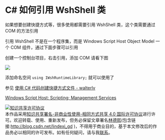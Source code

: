 
# C# 如何引用 WshShell 类

如果想要创建快捷方式等，很多使用都需要引用 WshShell 类，这个类需要通过 COM 的方法引用

<!--more-->



引用 WshShell 不是在一个程序集，而是 Windows Script Host Object Model 一个 COM 组件，通过下面步骤可以引用

创建一个控制台项目，右击引用，添加 COM 请看下图

<!-- ![](image/C# 如何引用 WshShell 类/C# 如何引用 WshShell 类0.png) -->

![](http://image.acmx.xyz/lindexi%2F2019319102415818)

添加命名空间 `using IWshRuntimeLibrary;` 就可以使用了

参见 [使用 C# 代码创建快捷方式文件 - walterlv](https://blog.walterlv.com/post/create-shortcut-file-using-csharp.html )

[Windows Script Host: Scripting; Management Services](https://docs.microsoft.com/en-us/previous-versions/windows/it-pro/windows-server-2003/cc784547(v%3dws.10) )





<a rel="license" href="http://creativecommons.org/licenses/by-nc-sa/4.0/"><img alt="知识共享许可协议" style="border-width:0" src="https://licensebuttons.net/l/by-nc-sa/4.0/88x31.png" /></a><br />本作品采用<a rel="license" href="http://creativecommons.org/licenses/by-nc-sa/4.0/">知识共享署名-非商业性使用-相同方式共享 4.0 国际许可协议</a>进行许可。欢迎转载、使用、重新发布，但务必保留文章署名[林德熙](http://blog.csdn.net/lindexi_gd)(包含链接:http://blog.csdn.net/lindexi_gd )，不得用于商业目的，基于本文修改后的作品务必以相同的许可发布。如有任何疑问，请与我[联系](mailto:lindexi_gd@163.com)。